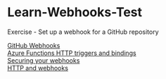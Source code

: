 # Learn-Webhooks-Test
Exercise - Set up a webhook for a GitHub repository

[GitHub Webhooks](https://developer.github.com/webhooks/)  
[Azure Functions HTTP triggers and bindings](https://docs.microsoft.com/en-us/azure/azure-functions/functions-bindings-http-webhook)  
[Securing your webhooks](https://docs.github.com/en/developers/webhooks-and-events/securing-your-webhooks)  
[HTTP and webhooks](https://docs.microsoft.com/en-us/sandbox/functions-recipes/http-and-webhooks)  
